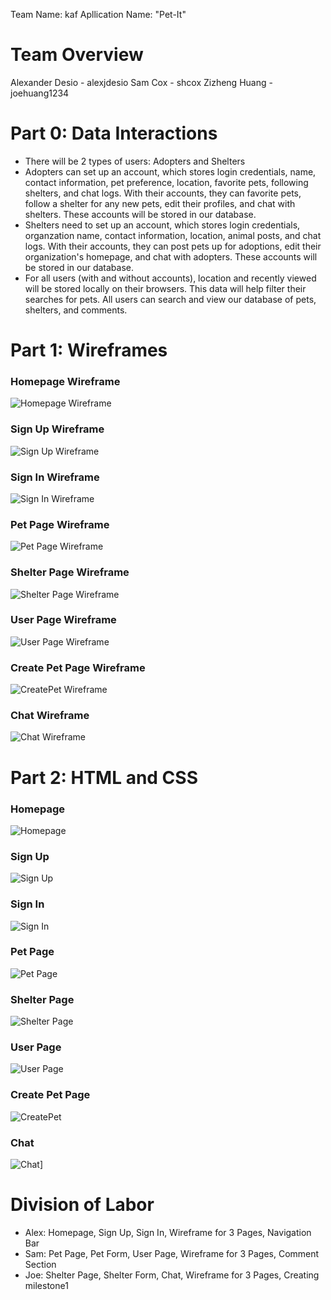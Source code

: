Team Name: kaf
Apllication Name: "Pet-It"

# Team Overview
Alexander Desio - alexjdesio
Sam Cox - shcox
Zizheng Huang - joehuang1234

# Part 0: Data Interactions
 - There will be 2 types of users: Adopters and Shelters
 - Adopters can set up an account, which stores login credentials, name, contact information, pet preference, location, favorite pets, following shelters, and chat logs. With their accounts, they can favorite pets, follow a shelter for any new pets, edit their profiles, and chat with shelters. These accounts will be stored in our database.
 - Shelters need to set up an account, which stores login credentials, organzation name, contact information, location, animal posts, and chat logs. With their accounts, they can post pets up for adoptions, edit their organization's homepage, and chat with adopters. These accounts will be stored in our database.
 - For all users (with and without accounts), location and recently viewed will be stored locally on their browsers. This data will help filter their searches for pets. All users can search and view our database of pets, shelters, and comments. 

# Part 1: Wireframes
### Homepage Wireframe
![Homepage Wireframe](https://raw.githubusercontent.com/alexjdesio/cs326-final-kaf/images/wireframes/homepage.png)
### Sign Up Wireframe
![Sign Up Wireframe](https://raw.githubusercontent.com/alexjdesio/cs326-final-kaf/images/wireframes/signup.png)
### Sign In Wireframe
![Sign In Wireframe](https://raw.githubusercontent.com/alexjdesio/cs326-final-kaf/images/wireframes/signin.png)
### Pet Page Wireframe
![Pet Page Wireframe](https://raw.githubusercontent.com/alexjdesio/cs326-final-kaf/images/wireframes/petpage.png)
### Shelter Page Wireframe
![Shelter Page Wireframe](https://raw.githubusercontent.com/alexjdesio/cs326-final-kaf/images/wireframes/shelterpage.png)
### User Page Wireframe
![User Page Wireframe](https://raw.githubusercontent.com/alexjdesio/cs326-final-kaf/images/wireframes/userpage.png)
### Create Pet Page Wireframe
![CreatePet Wireframe](https://raw.githubusercontent.com/alexjdesio/cs326-final-kaf/images/wireframes/createpet.png)
### Chat Wireframe
![Chat Wireframe](https://raw.githubusercontent.com/alexjdesio/cs326-final-kaf/images/wireframes/chat.png)

# Part 2: HTML and CSS
### Homepage
![Homepage](https://raw.githubusercontent.com/alexjdesio/cs326-final-kaf/images/HTML%20Page%20Screenshots/homepagehtml.png)
### Sign Up
![Sign Up](https://raw.githubusercontent.com/alexjdesio/cs326-final-kaf/images/HTML%20Page%20Screenshots/signuphtml.png)
### Sign In
![Sign In](https://raw.githubusercontent.com/alexjdesio/cs326-final-kaf/images/HTML%20Page%20Screenshots/signinhtml.png)
### Pet Page
![Pet Page](https://raw.githubusercontent.com/alexjdesio/cs326-final-kaf/images/HTML%20Page%20Screenshots/petpagehtml.png)
### Shelter Page
![Shelter Page](https://raw.githubusercontent.com/alexjdesio/cs326-final-kaf/images/HTML%20Page%20Screenshots/shelterpagehtml.png)
### User Page
![User Page](https://raw.githubusercontent.com/alexjdesio/cs326-final-kaf/images/HTML%20Page%20Screenshots/userpagehtml.png)
### Create Pet Page
![CreatePet](https://raw.githubusercontent.com/alexjdesio/cs326-final-kaf/images/HTML%20Page%20Screenshots/createpethtml.png)
### Chat
![Chat](https://raw.githubusercontent.com/alexjdesio/cs326-final-kaf/images/HTML%20Page%20Screenshots/chathtml.png)]
# Division of Labor
- Alex: Homepage, Sign Up, Sign In, Wireframe for 3 Pages, Navigation Bar
- Sam: Pet Page, Pet Form, User Page, Wireframe for 3 Pages, Comment Section
- Joe: Shelter Page, Shelter Form, Chat, Wireframe for 3 Pages, Creating milestone1